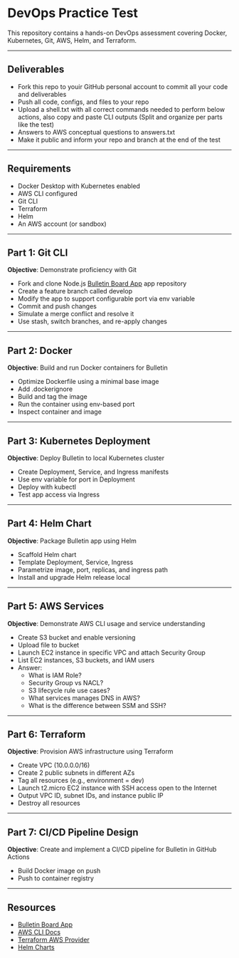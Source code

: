 # DevOps Practice Test

This repository contains a hands-on DevOps assessment covering Docker, Kubernetes, Git, AWS, Helm, and Terraform.

---

## Deliverables
- Fork this repo to youir GitHub personal account to commit all your code and deliverables 
- Push all code, configs, and files to your repo
- Upload a shell.txt with all correct commands needed to perform below actions, also copy and paste CLI outputs (Split and organize per parts like the test) 
- Answers to AWS conceptual questions to answers.txt
- Make it public and inform your repo and branch at the end of the test

---

## Requirements
- Docker Desktop with Kubernetes enabled
- AWS CLI configured
- Git CLI
- Terraform
- Helm
- An AWS account (or sandbox)

---

## Part 1: Git CLI

**Objective**: Demonstrate proficiency with Git

- Fork and clone Node.js [Bulletin Board App](https://github.com/docker/getting-started/tree/master/app) app repository
- Create a feature branch called develop
- Modify the app to support configurable port via env variable
- Commit and push changes
- Simulate a merge conflict and resolve it
- Use stash, switch branches, and re-apply changes

---

## Part 2: Docker

**Objective**: Build and run Docker containers for Bulletin

- Optimize Dockerfile using a minimal base image
- Add .dockerignore
- Build and tag the image
- Run the container using env-based port
- Inspect container and image

---

## Part 3: Kubernetes Deployment

**Objective**: Deploy Bulletin to local Kubernetes cluster

- Create Deployment, Service, and Ingress manifests
- Use env variable for port in Deployment
- Deploy with kubectl
- Test app access via Ingress

---

## Part 4: Helm Chart

**Objective**: Package Bulletin app using Helm

- Scaffold Helm chart
- Template Deployment, Service, Ingress
- Parametrize image, port, replicas, and ingress path
- Install and upgrade Helm release local

---

## Part 5: AWS Services

**Objective**: Demonstrate AWS CLI usage and service understanding

- Create S3 bucket and enable versioning
- Upload file to bucket
- Launch EC2 instance in specific VPC and attach Security Group
- List EC2 instances, S3 buckets, and IAM users
- Answer:
  - What is IAM Role?
  - Security Group vs NACL?
  - S3 lifecycle rule use cases?
  - What services manages DNS in AWS?
  - What is the difference between SSM and SSH?

---

## Part 6: Terraform

**Objective**: Provision AWS infrastructure using Terraform

- Create VPC (10.0.0.0/16)
- Create 2 public subnets in different AZs
- Tag all resources (e.g., environment = dev)
- Launch t2.micro EC2 instance with SSH access open to the Internet
- Output VPC ID, subnet IDs, and instance public IP
- Destroy all resources

---

## Part 7: CI/CD Pipeline Design

**Objective**: Create and implement a CI/CD pipeline for Bulletin in GitHub Actions

- Build Docker image on push
- Push to container registry

---

## Resources
- [Bulletin Board App](https://github.com/docker/getting-started/tree/master/app)
- [AWS CLI Docs](https://docs.aws.amazon.com/cli/latest/userguide/cli-chap-welcome.html)
- [Terraform AWS Provider](https://registry.terraform.io/providers/hashicorp/aws/latest/docs)
- [Helm Charts](https://helm.sh/docs/topics/charts/)
